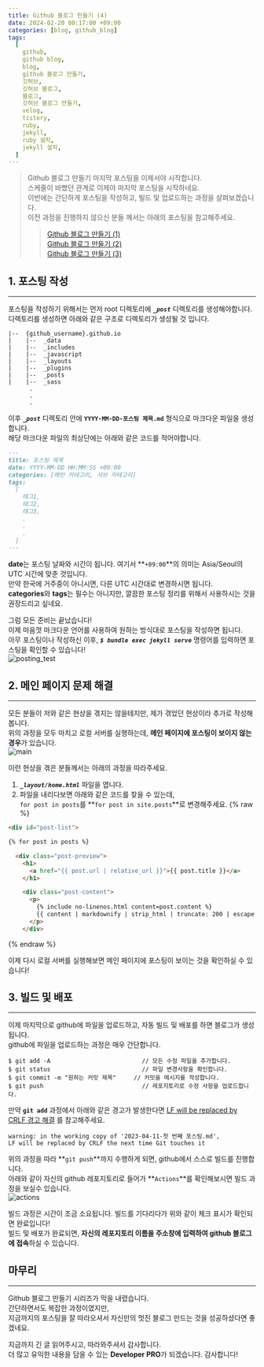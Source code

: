 ```yaml
---
title: Github 블로그 만들기 (4)
date: 2024-02-20 00:17:00 +09:00
categories: [blog, github_blog]
tags:
  [
    github,
    github blog,
    blog,
    github 블로그 만들기,
    깃허브,
    깃허브 블로그,
    블로그,
    깃허브 블로그 만들기,
    velog,
    tistory,
    ruby,
    jekyll,
    ruby 설치,
    jekyll 설치,
  ]
---
```


> Github 블로그 만들기 마지막 포스팅을 이제서야 시작합니다.  
> 스케줄이 바빴던 관계로 이제야 마지막 포스팅을 시작하네요.  
> 이번에는 간단하게 포스팅을 작성하고, 빌드 및 업로드하는 과정을 살펴보겠습니다.  
> 이전 과정을 진행하지 않으신 분들 께서는 아래의 포스팅을 참고해주세요.  
> > [Github 블로그 만들기 (1)](https://devpro.kr/posts/Github-%EB%B8%94%EB%A1%9C%EA%B7%B8-%EB%A7%8C%EB%93%A4%EA%B8%B0-(1)/)  
> > [Github 블로그 만들기 (2)](https://devpro.kr/posts/Github-%EB%B8%94%EB%A1%9C%EA%B7%B8-%EB%A7%8C%EB%93%A4%EA%B8%B0-(2)/)  
> > [Github 블로그 만들기 (3)](https://devpro.kr/posts/Github-%EB%B8%94%EB%A1%9C%EA%B7%B8-%EB%A7%8C%EB%93%A4%EA%B8%B0-(3)/)

## 1. 포스팅 작성
---
포스팅을 작성하기 위해서는 먼저 root 디렉토리에 ***`_post`*** 디렉토리를 생성해야합니다.  
디렉토리를 생성하면 아래와 같은 구조로 디렉토리가 생성될 것 입니다.  
```shell
|--  {github_username}.github.io
|    |--  _data
|    |--  _includes
|    |--  _javascript
|    |--  _layouts
|    |--  _plugins
|    |--  _posts
|    |--  _sass
      .
      .
      .
```
이후 ***`_post`*** 디렉토리 안에 **`YYYY-MM-DD-포스팅 제목.md`** 형식으로 마크다운 파일을 생성합니다.  
해당 마크다운 파일의 최상단에는 아래와 같은 코드를 적어야합니다.  
```md
---
title: 포스팅 제목
date: YYYY-MM-DD HH:MM:SS +09:00
categories: [메인 카테고리, 서브 카테고리]
tags:
  [
    태그1,
    태그2,
    태그3,
    .
    .
    .
  ]
---
```
**date**는 포스팅 날짜와 시간이 됩니다. 여기서 **`+09:00`**의 의미는 Asia/Seoul의 UTC 시간에 맞춘 것입니다.  
만약 한국에 거주중이 아니시면, 다른 UTC 시간대로 변경하시면 됩니다.  
**categories**와 **tags**는 필수는 아니지만, 깔끔한 포스팅 정리를 위해서 사용하시는 것을 권장드리고 싶네요.  

그럼 모든 준비는 끝났습니다!  
이제 마음껏 마크다운 언어를 사용하여 원하는 방식대로 포스팅을 작성하면 됩니다.  
아무 포스팅이나 작성하신 이후, ***`$ bundle exec jekyll serve`*** 명령어를 입력하면 포스팅을 확인할 수 있습니다!  
![posting_test](https://user-images.githubusercontent.com/104547731/230942107-de7c25fc-5013-44ff-b4e4-a44872882199.png)

## 2. 메인 페이지 문제 해결
---
모든 분들이 저와 같은 현상을 겪지는 않을테지만, 제가 겪었던 현상이라 추가로 작성해봅니다.  
위의 과정을 모두 마치고 로컬 서버를 실행하는데, **메인 페이지에 포스팅이 보이지 않는 경우**가 있습니다.  
![main](https://user-images.githubusercontent.com/104547731/225352050-aa8901ee-b0f0-4df8-9cc8-1c3edb6feec4.png)  

이런 현상을 겪은 분들께서는 아래의 과정을 따라주세요.  
1. ***`_layout/home.html`*** 파일을 엽니다.
2. 파일을 내리다보면 아래와 같은 코드를 찾을 수 있는데,  
`for post in posts`를 **`for post in site.posts`**로 변경해주세요.
{% raw %}
```html
<div id="post-list">

{% for post in posts %}

  <div class="post-preview">
    <h1>
      <a href="{{ post.url | relative_url }}">{{ post.title }}</a>
    </h1>

    <div class="post-content">
      <p>
        {% include no-linenos.html content=post.content %}
        {{ content | markdownify | strip_html | truncate: 200 | escape }}
      </p>
    </div>
```
{% endraw %}

이제 다시 로컬 서버를 실행해보면 메인 페이지에 포스팅이 보이는 것을 확인하실 수 있습니다!

## 3. 빌드 및 배포
---
이제 마지막으로 github에 파일을 업로드하고, 자동 빌드 및 배포를 하면 블로그가 생성됩니다.  
github에 파일을 업로드하는 과정은 매우 간단합니다.  
```shell
$ git add -A                          // 모든 수정 파일을 추가합니다.
$ git status                          // 파일 변경사항을 확인합니다.
$ git commit -m "원하는 커밋 제목"     // 커밋을 메시지를 작성합니다.
$ git push                            // 레포지토리로 수정 사항을 업로드합니다.
```

만약 **`git add`** 과정에서 아래와 같은 경고가 발생한다면 [LF will be replaced by CRLF 경고 해결](https://devpro.kr/posts/LF-will-be-replaced-by-CRLF-%EA%B2%BD%EA%B3%A0-%ED%95%B4%EA%B2%B0/) 를 참고해주세요.  
```shell
warning: in the working copy of '2023-04-11-첫 번째 포스팅.md', 
LF will be replaced by CRLF the next time Git touches it
```

위의 과정을 따라 **`git push`**까지 수행하게 되면, github에서 스스로 빌드를 진행합니다.  
아래와 같이 자신의 github 레포지토리로 들어가 **`Actions`**를 확인해보시면 빌드 과정을 보실수 있습니다.  
![actions](https://user-images.githubusercontent.com/104547731/230950604-1d52c205-29ea-47c1-a659-6387881ef10d.png)  

빌드 과정은 시간이 조금 소요됩니다. 빌드를 기다리다가 위와 같이 체크 표시가 확인되면 완료입니다!  
빌드 및 배포가 완료되면, **자신의 레포지토리 이름을 주소창에 입력하여 github 블로그에 접속**하실 수 있습니다.  

## 마무리
---
Github 블로그 만들기 시리즈가 막을 내렸습니다.  
간단하면서도 복잡한 과정이였지만,  
지금까지의 포스팅을 잘 따라오셔서 자신만의 멋진 블로그 만드는 것을 성공하셨다면 좋겠네요.  

지금까지 긴 글 읽어주시고, 따라와주셔서 감사합니다.  
더 많고 유익한 내용을 담을 수 있는 **Developer PRO**가 되겠습니다. 감사합니다!